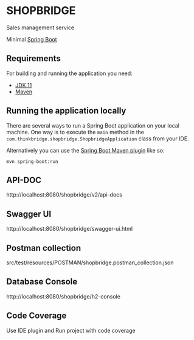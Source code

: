 # SHOPBRIDGE
Sales management service 

Minimal [Spring Boot](http://projects.spring.io/spring-boot/) 

## Requirements

For building and running the application you need:

- [JDK 11](http://www.oracle.com/technetwork/java/javase/downloads/jdk8-downloads-2133151.html)
- [Maven ](https://maven.apache.org)

## Running the application locally
  
There are several ways to run a Spring Boot application on your local machine. One way is to execute the `main` method in the `com.thinkbridge.shopbridge.ShopbridgeApplication` class from your IDE.

Alternatively you can use the [Spring Boot Maven plugin](https://docs.spring.io/spring-boot/docs/current/reference/html/build-tool-plugins-maven-plugin.html) like so:

```shell
mvn spring-boot:run
```

## API-DOC
http://localhost:8080/shopbridge/v2/api-docs

## Swagger UI
http://localhost:8080/shopbridge/swagger-ui.html

## Postman collection
src/test/resources/POSTMAN/shopbridge.postman_collection.json

## Database Console
http://localhost:8080/shopbridge/h2-console

## Code Coverage
Use IDE plugin and Run project with code coverage